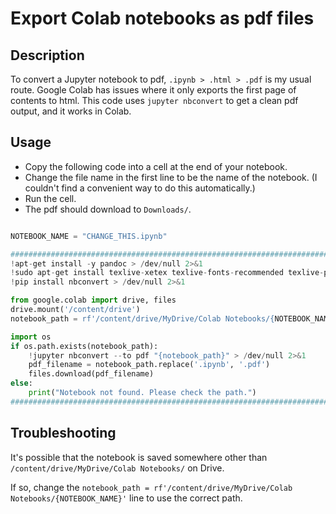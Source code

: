 # Export Colab notebooks as pdf files

## Description

To convert a Jupyter notebook to pdf, `.ipynb > .html > .pdf` is my usual route. Google Colab has issues where it only exports the first page of contents to html. This code uses `jupyter nbconvert` to get a clean pdf output, and it works in Colab. 

## Usage

- Copy the following code into a cell at the end of your notebook.
- Change the file name in the first line to be the name of the notebook. (I couldn't find a convenient way to do this automatically.)
- Run the cell. 
- The pdf should download to `Downloads/`.

```python

NOTEBOOK_NAME = "CHANGE_THIS.ipynb"

#####################################################################################################
!apt-get install -y pandoc > /dev/null 2>&1
!sudo apt-get install texlive-xetex texlive-fonts-recommended texlive-plain-generic > /dev/null 2>&1
!pip install nbconvert > /dev/null 2>&1

from google.colab import drive, files
drive.mount('/content/drive')
notebook_path = rf'/content/drive/MyDrive/Colab Notebooks/{NOTEBOOK_NAME}'

import os
if os.path.exists(notebook_path):
    !jupyter nbconvert --to pdf "{notebook_path}" > /dev/null 2>&1
    pdf_filename = notebook_path.replace('.ipynb', '.pdf')
    files.download(pdf_filename)
else:
    print("Notebook not found. Please check the path.")
#####################################################################################################
```

## Troubleshooting

It's possible that the notebook is saved somewhere other than `/content/drive/MyDrive/Colab Notebooks/` on Drive.   

If so, change the `notebook_path = rf'/content/drive/MyDrive/Colab Notebooks/{NOTEBOOK_NAME}'` line to use the correct path.